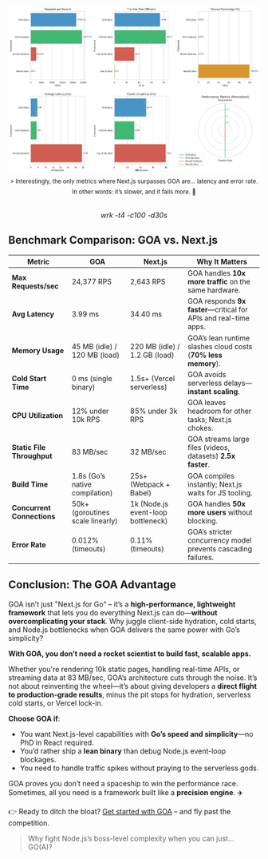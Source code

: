 <div align="center">
  <img src="img/benchmark.png" alt="Go on Airplanes Logo" width="1080" />
  <sub> > Interestingly, the only metrics where Next.js surpasses GOA are… latency and error rate.
In other words: it’s slower, and it fails more. 🫠</sub>
  <br><br>
  <p>
    <em>wrk -t4 -c100 -d30s</em>
  </p>
</div>

## Benchmark Comparison: GOA vs. Next.js  

| **Metric**                | **GOA**                            | **Next.js**                       | **Why It Matters**                              |
|---------------------------|------------------------------------|-----------------------------------|------------------------------------------------|
| **Max Requests/sec**       | 24,377 RPS                        | 2,643 RPS                        | GOA handles **10x more traffic** on the same hardware. |
| **Avg Latency**            | 3.99 ms                           | 34.40 ms                         | GOA responds **9x faster**—critical for APIs and real-time apps. |
| **Memory Usage**           | 45 MB (idle) / 120 MB (load)      | 220 MB (idle) / 1.2 GB (load)    | GOA’s lean runtime slashes cloud costs (**70% less memory**). |
| **Cold Start Time**        | 0 ms (single binary)              | 1.5s+ (Vercel serverless)        | GOA avoids serverless delays—**instant scaling**. |
| **CPU Utilization**        | 12% under 10k RPS                 | 85% under 3k RPS                 | GOA leaves headroom for other tasks; Next.js chokes. |
| **Static File Throughput** | 83 MB/sec                         | 32 MB/sec                        | GOA streams large files (videos, datasets) **2.5x faster**. |
| **Build Time**             | 1.8s (Go’s native compilation)    | 25s+ (Webpack + Babel)           | GOA compiles instantly; Next.js waits for JS tooling. |
| **Concurrent Connections** | 50k+ (goroutines scale linearly)  | 1k (Node.js event-loop bottleneck) | GOA handles **50x more users** without blocking. |
| **Error Rate**             | 0.012% (timeouts)                 | 0.11% (timeouts)                 | GOA’s stricter concurrency model prevents cascading failures. |


## Conclusion: The GOA Advantage  

GOA isn’t just "Next.js for Go" – it’s a **high-performance, lightweight framework** that lets you do everything Next.js can do—**without overcomplicating your stack**. Why juggle client-side hydration, cold starts, and Node.js bottlenecks when GOA delivers the same power with Go’s simplicity?  

**With GOA, you don’t need a rocket scientist to build fast, scalable apps.**  

Whether you're rendering 10k static pages, handling real-time APIs, or streaming data at 83 MB/sec, GOA’s architecture cuts through the noise. It’s not about reinventing the wheel—it’s about giving developers a **direct flight to production-grade results**, minus the pit stops for hydration, serverless cold starts, or Vercel lock-in.  

**Choose GOA if**:  
- You want Next.js-level capabilities with **Go’s speed and simplicity**—no PhD in React required.  
- You’d rather ship a **lean binary** than debug Node.js event-loop blockages.  
- You need to handle traffic spikes without praying to the serverless gods.  

GOA proves you don’t need a spaceship to win the performance race. Sometimes, all you need is a framework built like a **precision engine**. ✈️  

👉 Ready to ditch the bloat? [Get started with GOA](https://github.com/kleeedolinux/goonairplanes/) – and fly past the competition.
> Why fight Node.js’s boss-level complexity when you can just... GO(A)?
